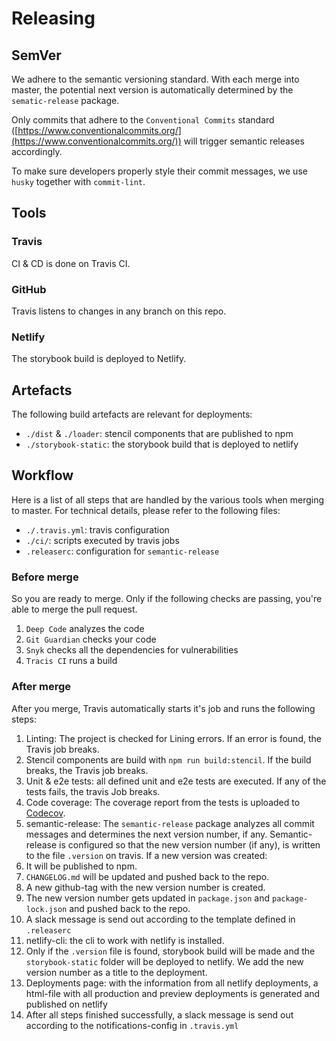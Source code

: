 # Releasing

## SemVer
We adhere to the semantic versioning standard. With each merge into master, the potential next version is automatically determined by the ```sematic-release``` package.

Only commits that adhere to the ```Conventional Commits``` standard ([https://www.conventionalcommits.org/](https://www.conventionalcommits.org/)) will trigger semantic releases accordingly.

To make sure developers properly style their commit messages, we use ```husky``` together with ```commit-lint```.

## Tools

### Travis

CI & CD is done on Travis CI.

### GitHub

Travis listens to changes in any branch on this repo.

### Netlify

The storybook build is deployed to Netlify.

## Artefacts

The following build artefacts are relevant for deployments:
- ```./dist``` & ```./loader```: stencil components that are published to npm
- ```./storybook-static```: the storybook build that is deployed to netlify

## Workflow
Here is a list of all steps that are handled by the various tools when merging to master. For technical details, please refer to the following files:
- ```./.travis.yml```: travis configuration
- ```./ci/```: scripts executed by travis jobs
- ```.releaserc```: configuration for ```semantic-release```

### Before merge
So you are ready to merge. Only if the following checks are passing, you're able to merge the pull request.
  1. ```Deep Code``` analyzes the code
  2. ```Git Guardian``` checks your code
  3. ```Snyk``` checks all the dependencies for vulnerabilities
  4. ```Tracis CI``` runs a build

### After merge
After you merge, Travis automatically starts it's job and runs the following steps:
1. Linting: The project is checked for Lining errors. If an error is found, the Travis job breaks.
2. Stencil components are build with ```npm run build:stencil```. If the build breaks, the Travis job breaks.
3. Unit & e2e tests: all defined unit and e2e tests are executed. If any of the tests fails, the travis Job breaks.
4. Code coverage: The coverage report from the tests is uploaded to [Codecov](https://codecov.io/bash).
5. semantic-release: The ```semantic-release``` package analyzes all commit messages and determines the next version number, if any. Semantic-release is configured so that the new version number (if any), is written to the file ```.version``` on travis. If a new version was created:
  1. It will be published to npm.
  2. ```CHANGELOG.md``` will be updated and pushed back to the repo.
  3. A new github-tag with the new version number is created.
  4. The new version number gets updated in ```package.json``` and ```package-lock.json``` and pushed back to the repo.
  5. A slack message is send out according to the template defined in ```.releaserc```
6. netlify-cli: the cli to work with netlify is installed.
7. Only if the ```.version``` file is found, storybook build will be made and the ```storybook-static``` folder will be deployed to netlify. We add the new version number as a title to the deployment.
8. Deployments page: with the information from all netlify deployments, a html-file with all production and preview deployments is generated and published on netlify
9. After all steps finished successfully, a slack message is send out according to the notifications-config in ```.travis.yml```
